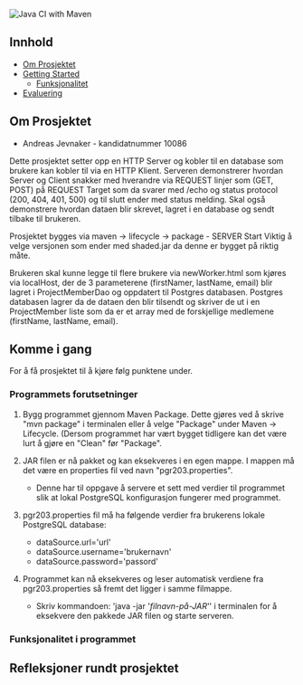 ![Java CI with Maven](https://github.com/kristiania/pgr203eksamen-Kohort-5/workflows/Java%20CI%20with%20Maven/badge.svg)


<!-- Innhold -->
## Innhold

* [Om Prosjektet](#om-prosjektet)
* [Getting Started](#komme-i-gang)
  * [Funksjonalitet](#funksjonalitet)
* [Evaluering](#evaluering)




<!-- om-prosjektet -->
## Om Prosjektet
* Andreas Jevnaker - kandidatnummer 10086

Dette prosjektet setter opp en HTTP Server og kobler til en database som brukere kan kobler til via en HTTP Klient. Serveren demonstrerer hvordan Server og Client snakker med hverandre via REQUEST linjer som (GET, POST) på REQUEST Target som da svarer med /echo og status protocol (200, 404, 401, 500) og til slutt ender med status melding. Skal også demonstrere hvordan dataen blir skrevet, lagret i en database og sendt tilbake til brukeren.

Prosjektet bygges via maven -> lifecycle -> package - SERVER Start Viktig å velge versjonen som ender med shaded.jar da denne er bygget på riktig måte.

Brukeren skal kunne legge til flere brukere via newWorker.html som kjøres via localHost, der de 3 parameterene (firstNamer, lastName, email) blir lagret i ProjectMemberDao og oppdatert til Postgres databasen. Postgres databasen lagrer da de dataen den blir tilsendt og skriver de ut i en ProjectMember liste som da er et array med de forskjellige medlemene (firstName, lastName, email).


<!-- komme-i-gang -->
## Komme i gang

For å få prosjektet til å kjøre følg punktene under.

### Programmets forutsetninger

1. Bygg programmet gjennom Maven Package. Dette gjøres ved å skrive "mvn package" i terminalen eller å velge "Package" under Maven -> Lifecycle. (Dersom programmet har vært bygget tidligere kan det være lurt å gjøre en "Clean" før "Package".

2. JAR filen er nå pakket og kan eksekveres i en egen mappe. I mappen må det være en properties fil ved navn "pgr203.properties".
    - Denne har til oppgave å servere et sett med verdier til programmet slik at lokal PostgreSQL konfigurasjon fungerer med programmet.

3. pgr203.properties fil må ha følgende verdier fra brukerens lokale PostgreSQL database:
    - dataSource.url='url'
    - dataSource.username='brukernavn'
    - dataSource.password='passord'

4. Programmet kan nå eksekveres og leser automatisk verdiene fra pgr203.properties så fremt det ligger i samme filmappe.
    - Skriv kommandoen: 'java -jar '*filnavn-på-JAR*'' i terminalen for å eksekvere den pakkede JAR filen og starte serveren.
 

### Funksjonalitet i programmet


<!-- evaluering -->
## Refleksjoner rundt prosjektet
